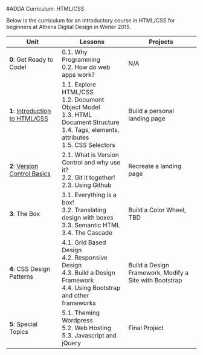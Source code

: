 #ADDA Curriculum: HTML/CSS

Below is the curriculum for an introductory course in HTML/CSS for beginners at Athena Digital Design in Winter 2015.


| Unit          | Lessons     | Projects |
| ------------- |-------------|----------|
| **0**: Get Ready to Code!  | 0.1. Why Programming <br>0.2. How do web apps work? | N/A |
| **1**: [Introduction to HTML/CSS](https://github.com/opebukola/ADDACurriculum/blob/master/units/1-introhtmlcss.md)  | 1.1. Explore HTML/CSS <br>1.2. Document Object Model <br> 1.3. HTML Document Structure <br> 1.4. Tags, elements, attributes <br> 1.5. CSS Selectors | Build a personal landing page |
| **2**: [Version Control Basics](https://github.com/opebukola/ADDACurriculum/blob/master/units/2-versioncontrol.md)  | 2.1. What is Version Control and why use it? <br>2.2. Git it together! <br> 2.3. Using Github | Recreate a landing page|
| **3**: The Box  | 3.1. Everything is a box! <br>3.2. Translating design with boxes <br> 3.3. Semantic HTML <br> 3.4. The Cascade | Build a Color Wheel, TBD |
| **4**: CSS Design Patterns  | 4.1. Grid Based Design <br>4.2. Responsive Design <br> 4.3. Build a Design Framework <br> 4.4. Using Bootstrap and other frameworks | Build a Design Framework, Modify a Site with Bootstrap |
| **5**: Special Topics  | 5.1. Theming Wordpress <br>5.2. Web Hosting <br> 5.3. Javascript and jQuery | Final Project |

 
